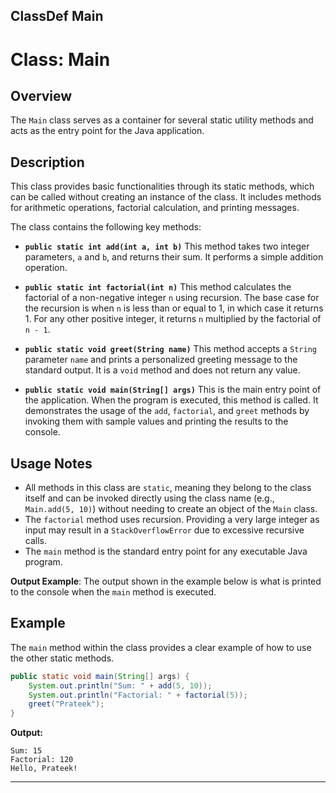## ClassDef Main
# Class: Main

## Overview

The `Main` class serves as a container for several static utility methods and acts as the entry point for the Java application.

## Description

This class provides basic functionalities through its static methods, which can be called without creating an instance of the class. It includes methods for arithmetic operations, factorial calculation, and printing messages.

The class contains the following key methods:

- **`public static int add(int a, int b)`**
  This method takes two integer parameters, `a` and `b`, and returns their sum. It performs a simple addition operation.

- **`public static int factorial(int n)`**
  This method calculates the factorial of a non-negative integer `n` using recursion. The base case for the recursion is when `n` is less than or equal to 1, in which case it returns 1. For any other positive integer, it returns `n` multiplied by the factorial of `n - 1`.

- **`public static void greet(String name)`**
  This method accepts a `String` parameter `name` and prints a personalized greeting message to the standard output. It is a `void` method and does not return any value.

- **`public static void main(String[] args)`**
  This is the main entry point of the application. When the program is executed, this method is called. It demonstrates the usage of the `add`, `factorial`, and `greet` methods by invoking them with sample values and printing the results to the console.

## Usage Notes

- All methods in this class are `static`, meaning they belong to the class itself and can be invoked directly using the class name (e.g., `Main.add(5, 10)`) without needing to create an object of the `Main` class.
- The `factorial` method uses recursion. Providing a very large integer as input may result in a `StackOverflowError` due to excessive recursive calls.
- The `main` method is the standard entry point for any executable Java program.

**Output Example**: The output shown in the example below is what is printed to the console when the `main` method is executed.

## Example

The `main` method within the class provides a clear example of how to use the other static methods.

```java
public static void main(String[] args) {
    System.out.println("Sum: " + add(5, 10));
    System.out.println("Factorial: " + factorial(5));
    greet("Prateek");
}
```

**Output:**

```
Sum: 15
Factorial: 120
Hello, Prateek!
```

***
